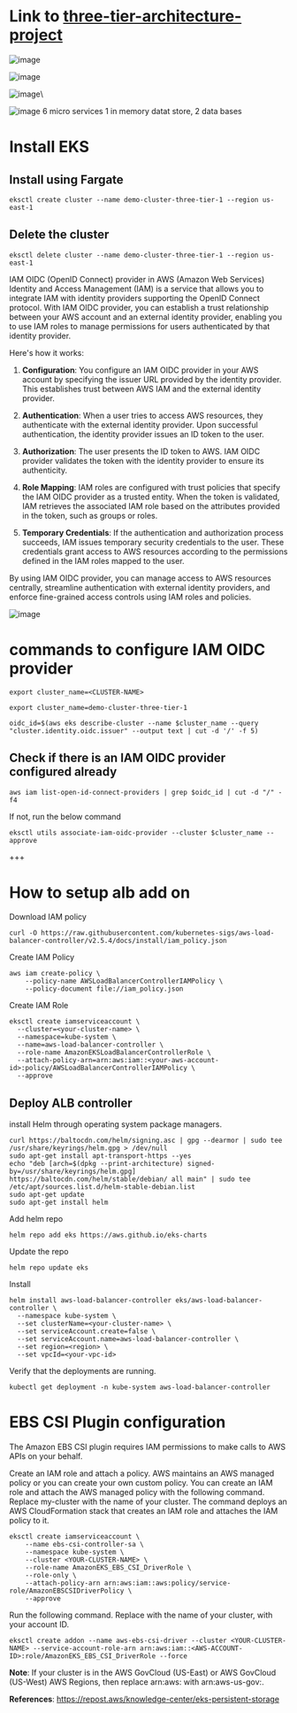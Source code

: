 # Link to [three-tier-architecture-project](https://github.com/pythonkid2/three-tier-architecture-project)


![image](https://github.com/pythonkid2/DevOps-Practice/assets/100591950/14602056-dace-44c5-bdbe-951e1c84c077)

![image](https://github.com/pythonkid2/DevOps-Practice/assets/100591950/b1f8621f-5c08-464c-b5c1-bfe037c00af5)

![image](https://github.com/pythonkid2/DevOps-Practice/assets/100591950/e8dd9860-3249-4ad5-ba27-319074699eb6)\

![image](https://github.com/pythonkid2/DevOps-Practice/assets/100591950/9161d725-7356-4090-94cd-93645ad4ea19)
6 micro services 1 in memory datat store, 2 data bases


# Install EKS

## Install using Fargate

```
eksctl create cluster --name demo-cluster-three-tier-1 --region us-east-1
```

## Delete the cluster

```
eksctl delete cluster --name demo-cluster-three-tier-1 --region us-east-1
```

IAM OIDC (OpenID Connect) provider in AWS (Amazon Web Services) Identity and Access Management (IAM) is a service that allows you to integrate IAM with identity providers supporting the OpenID Connect protocol. With IAM OIDC provider, you can establish a trust relationship between your AWS account and an external identity provider, enabling you to use IAM roles to manage permissions for users authenticated by that identity provider.

Here's how it works:

1. **Configuration**: You configure an IAM OIDC provider in your AWS account by specifying the issuer URL provided by the identity provider. This establishes trust between AWS IAM and the external identity provider.

2. **Authentication**: When a user tries to access AWS resources, they authenticate with the external identity provider. Upon successful authentication, the identity provider issues an ID token to the user.

3. **Authorization**: The user presents the ID token to AWS. IAM OIDC provider validates the token with the identity provider to ensure its authenticity.

4. **Role Mapping**: IAM roles are configured with trust policies that specify the IAM OIDC provider as a trusted entity. When the token is validated, IAM retrieves the associated IAM role based on the attributes provided in the token, such as groups or roles.

5. **Temporary Credentials**: If the authentication and authorization process succeeds, IAM issues temporary security credentials to the user. These credentials grant access to AWS resources according to the permissions defined in the IAM roles mapped to the user.

By using IAM OIDC provider, you can manage access to AWS resources centrally, streamline authentication with external identity providers, and enforce fine-grained access controls using IAM roles and policies.

![image](https://github.com/pythonkid2/DevOps-Practice/assets/100591950/a9098c56-3697-4642-91b8-d882cdc7c59f)

# commands to configure IAM OIDC provider 

```
export cluster_name=<CLUSTER-NAME>
```
```
export cluster_name=demo-cluster-three-tier-1
```

```
oidc_id=$(aws eks describe-cluster --name $cluster_name --query "cluster.identity.oidc.issuer" --output text | cut -d '/' -f 5) 
```

## Check if there is an IAM OIDC provider configured already

```
aws iam list-open-id-connect-providers | grep $oidc_id | cut -d "/" -f4
```

If not, run the below command

```
eksctl utils associate-iam-oidc-provider --cluster $cluster_name --approve
```
+++

# How to setup alb add on

Download IAM policy

```
curl -O https://raw.githubusercontent.com/kubernetes-sigs/aws-load-balancer-controller/v2.5.4/docs/install/iam_policy.json
```

Create IAM Policy

```
aws iam create-policy \
    --policy-name AWSLoadBalancerControllerIAMPolicy \
    --policy-document file://iam_policy.json
```

Create IAM Role

```
eksctl create iamserviceaccount \
  --cluster=<your-cluster-name> \
  --namespace=kube-system \
  --name=aws-load-balancer-controller \
  --role-name AmazonEKSLoadBalancerControllerRole \
  --attach-policy-arn=arn:aws:iam::<your-aws-account-id>:policy/AWSLoadBalancerControllerIAMPolicy \
  --approve
```

## Deploy ALB controller

install Helm through operating system package managers.

```
curl https://baltocdn.com/helm/signing.asc | gpg --dearmor | sudo tee /usr/share/keyrings/helm.gpg > /dev/null
sudo apt-get install apt-transport-https --yes
echo "deb [arch=$(dpkg --print-architecture) signed-by=/usr/share/keyrings/helm.gpg] https://baltocdn.com/helm/stable/debian/ all main" | sudo tee /etc/apt/sources.list.d/helm-stable-debian.list
sudo apt-get update
sudo apt-get install helm
```

Add helm repo

```
helm repo add eks https://aws.github.io/eks-charts
```

Update the repo

```
helm repo update eks
```

Install

```
helm install aws-load-balancer-controller eks/aws-load-balancer-controller \            
  --namespace kube-system \
  --set clusterName=<your-cluster-name> \
  --set serviceAccount.create=false \
  --set serviceAccount.name=aws-load-balancer-controller \
  --set region=<region> \
  --set vpcId=<your-vpc-id>
```

Verify that the deployments are running.

```
kubectl get deployment -n kube-system aws-load-balancer-controller
```


# EBS CSI Plugin configuration

The Amazon EBS CSI plugin requires IAM permissions to make calls to AWS APIs on your behalf.

Create an IAM role and attach a policy. AWS maintains an AWS managed policy or you can create your own custom policy. You can create an IAM role and attach the AWS managed policy with the following command. Replace my-cluster with the name of your cluster. The command deploys an AWS CloudFormation stack that creates an IAM role and attaches the IAM policy to it. 

```
eksctl create iamserviceaccount \
    --name ebs-csi-controller-sa \
    --namespace kube-system \
    --cluster <YOUR-CLUSTER-NAME> \
    --role-name AmazonEKS_EBS_CSI_DriverRole \
    --role-only \
    --attach-policy-arn arn:aws:iam::aws:policy/service-role/AmazonEBSCSIDriverPolicy \
    --approve
```

Run the following command. Replace <AWS-ACCOUNT-ID> with the name of your cluster, <AWS-ACCOUNT-ID> with your account ID.

```
eksctl create addon --name aws-ebs-csi-driver --cluster <YOUR-CLUSTER-NAME> --service-account-role-arn arn:aws:iam::<AWS-ACCOUNT-ID>:role/AmazonEKS_EBS_CSI_DriverRole --force
```

**Note**: If your cluster is in the AWS GovCloud (US-East) or AWS GovCloud (US-West) AWS Regions, then replace arn:aws: with arn:aws-us-gov:.

**References**:
https://repost.aws/knowledge-center/eks-persistent-storage

